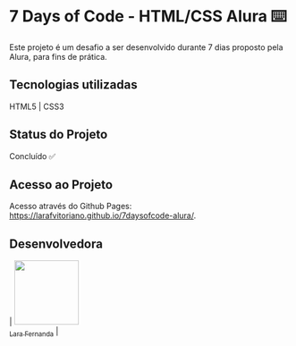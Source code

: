 # 7 Days of Code - HTML/CSS Alura ⌨️

Este projeto é um desafio a ser desenvolvido durante 7 dias proposto pela Alura, para fins de prática.

## Tecnologias utilizadas

HTML5 | CSS3

## Status do Projeto

Concluído ✅

## Acesso ao Projeto

Acesso através do Github Pages: https://larafvitoriano.github.io/7daysofcode-alura/.

## Desenvolvedora
| [<img loading="lazy" src="https://avatars.githubusercontent.com/u/88752895?s=400&u=79424fcf956f8d42af53b3711b5a9f7144c682ed&v=4" width=115><br><sub>Lara Fernanda</sub>](https://github.com/larafvitoriano) |
